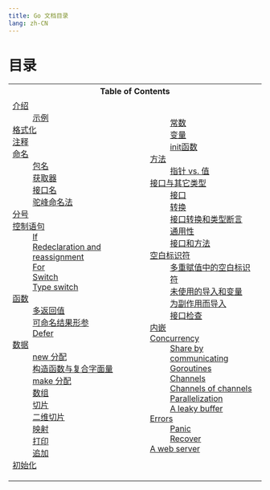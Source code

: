```yaml
---
title: Go 文档目录
lang: zh-CN
---
```


# 目录

<table>
    <tbody>
        <tr>
            <th colspan="2">Table of Contents</th>
        </tr>
        <tr>
            <td>
                <dl>
                    <dt><a href="./introduction">介绍</a></dt>
                    <dd><a href="./introduction#例子">示例</a></dd>
                    <dt><a href="./formatting">格式化</a></dt>
                    <dt><a href="./commentary">注释</a></dt>
                    <dt><a href="./names">命名</a></dt>
                    <dd><a href="./names#包名">包名</a></dd>
                    <dd><a href="./names#获取器">获取器</a></dd>
                    <dd><a href="./names#接口名">接口名</a></dd>
                    <dd><a href="./names#驼峰命名法">驼峰命名法</a></dd>
                    <dt><a href="./semicolons">分号</a></dt>
                    <dt><a href="./control-structures">控制语句</a></dt>
                    <dd><a href="./control-structures#if">If</a></dd>
                    <dd><a href="./control-structures#redeclaration_and_reassignment">Redeclaration and reassignment</a></dd>
                    <dd><a href="./control-structures#for">For</a></dd>
                    <dd><a href="./control-structures#switch">Switch</a></dd>
                    <dd><a href="./control-structures#type_switch">Type switch</a></dd>
                    <dt><a href="./functions">函数</a></dt>
                    <dd><a href="./functions#多返回值">多返回值</a></dd>
                    <dd><a href="./functions#可命名结果形参">可命名结果形参</a></dd>
                    <dd><a href="./functions#defer">Defer</a></dd>
                    <dt><a href="./data">数据</a></dt>
                    <dd><a href="./data#new分配">new 分配</a></dd>
                    <dd><a href="./data#构造函数与复合字面量">构造函数与复合字面量</a></dd>
                    <dd><a href="./data#make分配">make 分配</a></dd>
                    <dd><a href="./data#数组">数组</a></dd>
                    <dd><a href="./data#切片">切片</a></dd>
                    <dd><a href="./data#二维切片">二维切片</a></dd>
                    <dd><a href="./data#映射">映射</a></dd>
                    <dd><a href="./data#打印">打印</a></dd>
                    <dd><a href="./data#追加">追加</a></dd>
                    <dt><a href="./initialization">初始化</a></dt>
                    </dl></td><td><dl>
                    <dd><a href="./initialization#常数">常数</a></dd>
                    <dd><a href="./initialization#变量">变量</a></dd>
                    <dd><a href="./initialization#init函数">init函数</a></dd>
                    <dt><a href="./methods">方法</a></dt>
                    <dd><a href="./methods#指针_vs_值">指针 vs. 值</a></dd>
                    <dt><a href="./interfaces_and_types">接口与其它类型</a></dt>
                    <dd><a href="./interfaces_and_types#接口">接口</a></dd>
                    <dd><a href="./interfaces_and_types#转换">转换</a></dd>
                    <dd><a href="./interfaces_and_types#接口转换和类型断言">接口转换和类型断言</a></dd>
                    <dd><a href="./interfaces_and_types#通用性">通用性</a></dd>
                    <dd><a href="./interfaces_and_types#接口和方法">接口和方法</a></dd>
                    <dt><a href="./blank">空白标识符</a></dt>
                    <dd><a href="./blank#多重赋值中的空白标识符">多重赋值中的空白标识符</a></dd>
                    <dd><a href="./blank#未使用的导入和变量">未使用的导入和变量</a></dd>
                    <dd><a href="./blank#为副作用而导入">为副作用而导入</a></dd>
                    <dd><a href="./blank#接口检查">接口检查</a></dd>
                    <dt><a href="#embedding">内嵌</a></dt>
                    <dt><a href="#concurrency">Concurrency</a></dt>
                    <dd><a href="#sharing">Share by communicating</a></dd>
                    <dd><a href="#goroutines">Goroutines</a></dd>
                    <dd><a href="#channels">Channels</a></dd>
                    <dd><a href="#chan_of_chan">Channels of channels</a></dd>
                    <dd><a href="#parallel">Parallelization</a></dd>
                    <dd><a href="#leaky_buffer">A leaky buffer</a></dd>
                    <dt><a href="#errors">Errors</a></dt>
                    <dd><a href="#panic">Panic</a></dd>
                    <dd><a href="#recover">Recover</a></dd>
                    <dt><a href="#web_server">A web server</a></dt>
                </dl>
            </td>
        </tr>
    </tbody>
</table>
